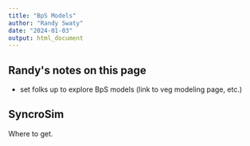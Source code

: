```yaml
---
title: "BpS Models"
author: "Randy Swaty"
date: "2024-01-03"
output: html_document
---
```


## Randy's notes on this page


* set folks up to explore BpS models (link to veg modeling page, etc.)

## SyncroSim

Where to get.

